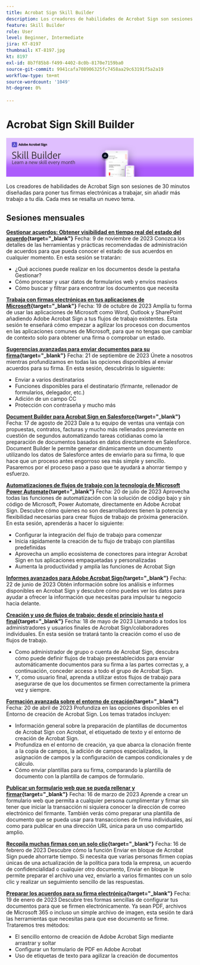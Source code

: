 ```yaml
---
title: Acrobat Sign Skill Builder
description: Los creadores de habilidades de Acrobat Sign son sesiones de 30 minutos diseñadas para poner tus firmas electrónicas a trabajar, sin añadir más trabajo a tu día
feature: Skill Builder
role: User
level: Beginner, Intermediate
jira: KT-8197
thumbnail: KT-8197.jpg
kt: 8197
exl-id: 8b7f85b8-f499-4402-8c0b-8170e7159ba0
source-git-commit: 9941cafa708906325fc7458aa29c63191f5a2a19
workflow-type: tm+mt
source-wordcount: '1049'
ht-degree: 0%

---
```


# Acrobat Sign Skill Builder

![Banner de Skill Builder](../assets/SB_Hero.png)

Los creadores de habilidades de Acrobat Sign son sesiones de 30 minutos diseñadas para poner tus firmas electrónicas a trabajar, sin añadir más trabajo a tu día. Cada mes se resalta un nuevo tema.

## Sesiones mensuales

**[Gestionar acuerdos: Obtener visibilidad en tiempo real del estado del acuerdo](https://teamwork.adobe.com/adobe-sign-skill-builder/attendease/networking/experience/aad26d3c-699b-4d99-a272-30bcbfbc1bf2/e1b6dd21-c94a-4c1b-9eeb-abec464e3cbd){target="_blank"}**
Fecha: 9 de noviembre de 2023 Conozca los detalles de las herramientas y prácticas recomendadas de administración de acuerdos para que pueda conocer el estado de sus acuerdos en cualquier momento. En esta sesión se tratarán:

* ¿Qué acciones puede realizar en los documentos desde la pestaña Gestionar?
* Cómo procesar y usar datos de formularios web y envíos masivos
* Cómo buscar y filtrar para encontrar los documentos que necesita

**[Trabaja con firmas electrónicas en tus aplicaciones de Microsoft](https://teamwork.adobe.com/adobe-sign-skill-builder/attendease/networking/experience/7c88319e-04b7-4560-aad3-ba288d5cfc76/3bd16192-c4c9-4d66-9b1c-575ddcc3c6bb){target="_blank"}**
Fecha: 19 de octubre de 2023 Amplía tu forma de usar las aplicaciones de Microsoft como Word, Outlook y SharePoint añadiendo Adobe Acrobat Sign a tus flujos de trabajo existentes. Esta sesión te enseñará cómo empezar a agilizar los procesos con documentos en las aplicaciones comunes de Microsoft, para que no tengas que cambiar de contexto solo para obtener una firma o comprobar un estado.

**[Sugerencias avanzadas para enviar documentos para su firma](https://teamwork.adobe.com/adobe-sign-skill-builder/attendease/networking/experience/d326c8ab-3173-4c95-9e5a-0afeff4ce006/4bae4b11-516b-4e50-8f10-d116538fd710){target="_blank"}**
Fecha: 21 de septiembre de 2023 Únete a nosotros mientras profundizamos en todas las opciones disponibles al enviar acuerdos para su firma. En esta sesión, descubrirás lo siguiente:

* Enviar a varios destinatarios
* Funciones disponibles para el destinatario (firmante, rellenador de formularios, delegador, etc.)
* Adición de un campo CC
* Protección con contraseña y mucho más

**[Document Builder para Acrobat Sign en Salesforce](https://teamwork.adobe.com/adobe-sign-skill-builder/attendease/networking/experience/4c4e8632-ba24-445f-a567-a9e76429bdf5/0a2f68ed-9a21-4911-9e38-15943c0e3f9a){target="_blank"}**
Fecha: 17 de agosto de 2023 Dale a tu equipo de ventas una ventaja con propuestas, contratos, facturas y mucho más rellenados previamente en cuestión de segundos automatizando tareas cotidianas como la preparación de documentos basados en datos directamente en Salesforce. Document Builder le permite generar dinámicamente un documento utilizando los datos de Salesforce antes de enviarlo para su firma, lo que hace que un proceso antes engorroso sea más simple y sencillo. Pasaremos por el proceso paso a paso que te ayudará a ahorrar tiempo y esfuerzo.

**[Automatizaciones de flujos de trabajo con la tecnología de Microsoft Power Automate](https://teamwork.adobe.com/adobe-sign-skill-builder/attendease/networking/experience/8409ba8b-e4ee-4e99-80cc-33902027b80e/307d147e-4b85-4330-81af-5929f0dc5ae4){target="_blank"}**
Fecha: 20 de julio de 2023 Aprovecha todas las funciones de automatización con la solución de código bajo y sin código de Microsoft, Power Automate, directamente en Adobe Acrobat Sign. Descubre cómo quienes no son desarrolladores tienen la potencia y flexibilidad necesarias para crear flujos de trabajo de próxima generación. En esta sesión, aprenderás a hacer lo siguiente:

* Configurar la integración del flujo de trabajo para comenzar
* Inicia rápidamente la creación de tu flujo de trabajo con plantillas predefinidas
* Aprovecha un amplio ecosistema de conectores para integrar Acrobat Sign en tus aplicaciones empaquetadas y personalizadas
* Aumenta la productividad y amplía las funciones de Acrobat Sign

**[Informes avanzados para Adobe Acrobat Sign](https://adobe-sign-skill-builder.joinus.adobeevents.com/attendease/networking/experience/fa28b18d-ab38-47d4-8ae8-3e0161550bd3/60081eb2-f8a3-45b6-9d75-4f3a53b4c53a){target="_blank"}**
Fecha: 22 de junio de 2023 Obtén información sobre los análisis e informes disponibles en Acrobat Sign y descubre cómo puedes ver los datos para ayudar a ofrecer la información que necesitas para impulsar tu negocio hacia delante.

**[Creación y uso de flujos de trabajo: desde el principio hasta el final](https://teamwork.adobe.com/adobe-sign-skill-builder/attendease/networking/experience/0fc7ccc5-eb36-47f0-a0d3-1fa3648c8fcf/42a9bbad-0a54-4c8c-8002-597d549600fe){target="_blank"}**
Fecha: 18 de mayo de 2023 Llamando a todos los administradores y usuarios finales de Acrobat Sign/colaboradores individuales. En esta sesión se tratará tanto la creación como el uso de flujos de trabajo.

* Como administrador de grupo o cuenta de Acrobat Sign, descubra cómo puede definir flujos de trabajo preestablecidos para enviar automáticamente documentos para su firma a las partes correctas y, a continuación, conceder acceso a todo el grupo de Acrobat Sign.
* Y, como usuario final, aprenda a utilizar estos flujos de trabajo para asegurarse de que los documentos se firmen correctamente la primera vez y siempre.

**[Formación avanzada sobre el entorno de creación](https://adobe-sign-skill-builder.joinus.adobeevents.com/attendease/networking/experience/30c06b3c-60f7-4293-9cd2-2544104d9140/85ffced9-7613-4382-b3a3-43ba227af5ba){target="_blank"}**
Fecha: 20 de abril de 2023 Profundiza en las opciones disponibles en el Entorno de creación de Acrobat Sign. Los temas tratados incluyen:

* Información general sobre la preparación de plantillas de documentos de Acrobat Sign con Acrobat, el etiquetado de texto y el entorno de creación de Acrobat Sign.
* Profundiza en el entorno de creación, ya que abarca la clonación frente a la copia de campos, la adición de campos especializados, la asignación de campos y la configuración de campos condicionales y de cálculo.
* Cómo enviar plantillas para su firma, comparando la plantilla de documento con la plantilla de campos de formulario.

**[Publicar un formulario web que se pueda rellenar y firmar](https://adobe-sign-skill-builder.joinus.adobeevents.com/attendease/networking/experience/265580bf-245a-4751-9b51-c6877192d13a/9ae41cae-a53e-4b71-a748-2df0ee2e14c8){target="_blank"}**
Fecha: 16 de marzo de 2023 Aprende a crear un formulario web que permita a cualquier persona cumplimentar y firmar sin tener que iniciar la transacción ni siquiera conocer la dirección de correo electrónico del firmante. También verás cómo preparar una plantilla de documento que se pueda usar para transacciones de firma individuales, así como para publicar en una dirección URL única para un uso compartido amplio.

**[Recopila muchas firmas con un solo clic](https://adobe-sign-skill-builder.joinus.adobeevents.com/attendease/networking/experience/552e5165-8762-4c73-9d41-8215d48a62cc/9d88acde-96fa-4d83-89e3-1296b94f4d90){target="_blank"}**
Fecha: 16 de febrero de 2023 Descubre cómo la función Enviar en bloque de Acrobat Sign puede ahorrarte tiempo. Si necesita que varias personas firmen copias únicas de una actualización de la política para toda la empresa, un acuerdo de confidencialidad o cualquier otro documento, Enviar en bloque le permite preparar el archivo una vez, enviarlo a varios firmantes con un solo clic y realizar un seguimiento sencillo de las respuestas.

**[Preparar los acuerdos para su firma electrónica](https://adobe-sign-skill-builder.joinus.adobeevents.com/attendease/networking/experience/c08f6e7e-2ced-48b8-8245-548302fe2df3/15f504a9-3420-4372-83c8-168115f15cbb){target="_blank"}**
Fecha: 19 de enero de 2023 Descubre tres formas sencillas de configurar tus documentos para que se firmen electrónicamente. Ya sean PDF, archivos de Microsoft 365 o incluso un simple archivo de imagen, esta sesión te dará las herramientas que necesitas para que ese documento se firme. Trataremos tres métodos:

* El sencillo entorno de creación de Adobe Acrobat Sign mediante arrastrar y soltar
* Configurar un formulario de PDF en Adobe Acrobat
* Uso de etiquetas de texto para agilizar la creación de documentos